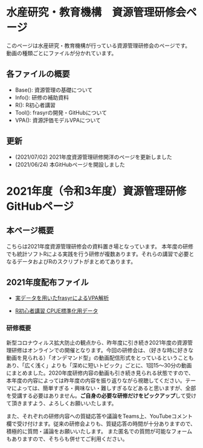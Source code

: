 
# 水産研究・教育機構　資源管理研修会ページ

このページは水産研究・教育機構が行っている資源管理研修会のページです。  
動画の種類ごとにファイルが分かれています。

## 各ファイルの概要

- Base(): 資源管理の基礎について
- Info(): 研修の補助資料
- R(): R初心者講習
- Tool(): frasyrの開発・GitHubについて
- VPA(): 資源評価モデルVPAについて


## 更新

- (2021/07/02) 2021年度資源管理研修開洋のページを更新しました
- (2021/06/24) 本GitHubページを開設しました


# 2021年度（令和3年度）資源管理研修GitHubページ

## 本ページ概要

こちらは2021年度資源管理研修会の資料置き場となっています。
本年度の研修でも統計ソフトRによる実践を行う研修が複数あります。それらの講習で必要となるデータおよびRのスクリプトがまとめてあります。

## 2021年度配布ファイル

- [実データを用いたfrasyrによるVPA解析]()

- [R初心者講習 CPUE標準化用データ]()



### 研修概要

新型コロナウィルス拡大防止の観点から、昨年度に引き続き2021年度の資源管理研修はオンラインでの開催となります。今回の研修会は、（好きな時に好きな動画を見られる）「オンデマンド型」の動画配信形式をとっているということもあり、「広く浅く」よりも「深めに短いトピック」ごとに、1回15～30分の動画にまとめました。2020年度研修内容の動画も引き続き見られる状態ですので、本年度の内容によっては昨年度の内容を振り返りながら視聴してください。テーマによっては、簡単すぎる・興味ない・難しすぎるなどあると思いますが、全部を受講する必要はありません。**ご自身の必要な研修だけをピックアップ**して受けて頂きますよう、よろしくお願いいたします。
  
また、それぞれの研修内容への質疑応答や議論をTeams上、YouTubeコメント欄で受け付けます。従来の研修会よりも、質疑応答の時間が十分ありますので、積極的に質問・議論をお願いいたします。
また匿名での質問が可能なフォームもありますので、そちらも併せてご利用ください。
